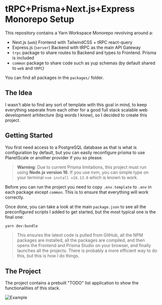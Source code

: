 # tRPC+Prisma+Next.js+Express Monorepo Setup

This repository contains a Yarn Workspace Monorepo revolving around a:

-  Next.js (`web`) Frontend with TailwindCSS + tRPC react-query
-  Express.js (`server`) Backend with tRPC as the main API Gateway
-  `trpc` package to share routes to Backend and types to Frontend. Prisma is included
-  `common` package to share code such as yup schemas (by default shared to `web` and `tRPC`)

You can find all packages in the `packages/` folder.

## The Idea

I wasn't able to find any sort of template with this goal in mind, to keep everything seperate from each other for a good full stack scalable web development arhitecture (big words I know), so I decided to create this project.

## Getting Started

You first need access to a PostgreSQL database as that is what is configuration by default, but you can easily reconfigure prisma to use PlanetScale or another provider if you so please.

> **Warning**: Due to current Prisma limitations, this project must run using **Node.js version 16**. If you use nvm, you can simple type on your terminal `nvm install v16.13.0` which is known to work.

Before you can run the project you need to copy `.env.template` to `.env` in each package except `common`. This is to ensure that everything will work correctly.

Once done, you can take a look at the main `package.json` to see all the preconfigured scripts I added to get started, but the most typical one is the final one:

```bash
yarn dev:bundle
```

> This ensures the latest code is pulled from GitHub, all the NPM packages are installed, all the packages are compiled, and then opens the Frontend and Prisma Studio on your browser, and finally launches all the projects. There is probably a more efficient way to do this, but this is how I do things.

## The Project

The project contains a prebuilt "TODO" list application to show the functionalities of this stack.

![Example](https://user-images.githubusercontent.com/47594764/174436286-0d78134e-4d11-4e4b-86c5-7bf6854bc350.png)
